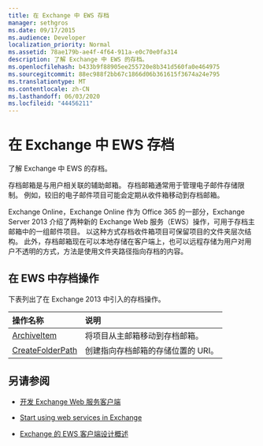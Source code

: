 ```yaml
---
title: 在 Exchange 中 EWS 存档
manager: sethgros
ms.date: 09/17/2015
ms.audience: Developer
localization_priority: Normal
ms.assetid: 78ae179b-ae4f-4f64-911a-e0c70e0fa314
description: 了解 Exchange 中 EWS 的存档。
ms.openlocfilehash: b433b9f88905ee255720e8b341d560fa0e464975
ms.sourcegitcommit: 88ec988f2bb67c1866d06b361615f3674a24e795
ms.translationtype: MT
ms.contentlocale: zh-CN
ms.lasthandoff: 06/03/2020
ms.locfileid: "44456211"
---
```

# <a name="archiving-in-ews-in-exchange"></a>在 Exchange 中 EWS 存档

了解 Exchange 中 EWS 的存档。
  
存档邮箱是与用户相关联的辅助邮箱。 存档邮箱通常用于管理电子邮件存储限制。 例如，较旧的电子邮件项目可能会定期从收件箱移动到存档邮箱。 
  
Exchange Online，Exchange Online 作为 Office 365 的一部分，Exchange Server 2013 介绍了两种新的 Exchange Web 服务（EWS）操作，可用于存档主邮箱中的一组邮件项目。 以这种方式存档收件箱项目可保留项目的文件夹层次结构。 此外，存档邮箱现在可以本地存储在客户端上，也可以远程存储为用户对用户不透明的方式，方法是使用文件夹路径指向存档的内容。
  
## <a name="archiving-operations-in-ews"></a>在 EWS 中存档操作

下表列出了在 Exchange 2013 中引入的存档操作。 
  
|**操作名称**|**说明**|
|:-----|:-----|
|[ArchiveItem](https://msdn.microsoft.com/library/1af216b3-13ea-498e-b4fc-23513755d731%28Office.15%29.aspx) <br/> |将项目从主邮箱移动到存档邮箱。  <br/> |
|[CreateFolderPath](https://msdn.microsoft.com/library/5a10aa5e-3f25-4ec3-a0b9-284c30918a1f%28Office.15%29.aspx) <br/> |创建指向存档邮箱的存储位置的 URI。  <br/> |
   
## <a name="see-also"></a>另请参阅

- [开发 Exchange Web 服务客户端](develop-web-service-clients-for-exchange.md)
    
- [Start using web services in Exchange](start-using-web-services-in-exchange.md)
    
- [Exchange 的 EWS 客户端设计概述](ews-client-design-overview-for-exchange.md)
    


